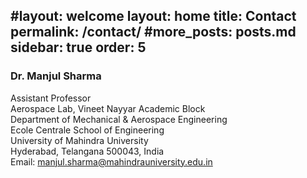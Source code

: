 #layout: welcome
layout: home
title: Contact
permalink: /contact/
#more_posts: posts.md
sidebar: true
order: 5
---

### Dr. Manjul Sharma
Assistant Professor
<br/>
Aerospace Lab, Vineet Nayyar Academic Block
<br/>
Department of Mechanical & Aerospace Engineering
<br/>
Ecole Centrale School of Engineering
<br/>
University of Mahindra University
<br/>
Hyderabad, Telangana 500043, India
<br/>
Email: manjul.sharma@mahindrauniversity.edu.in
